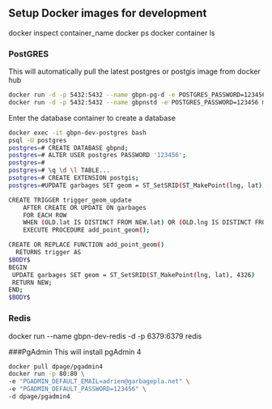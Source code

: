 ## Setup Docker images for development

docker inspect container_name
docker ps
docker container ls

### PostGRES
This will automatically pull the latest postgres or postgis image from docker hub
```bash
docker run -d -p 5432:5432 --name gbpn-pg-d -e POSTGRES_PASSWORD=123456 postgres-alpine -c 'listen_addresses=*'
docker run -d -p 5432:5432 --name gbpnstd -e POSTGRES_PASSWORD=123456 mdillon/postgis:11-alpine
```

Enter the database container to create a database
```bash
docker exec -it gbpn-dev-postgres bash
psql -U postgres
postgres=# CREATE DATABASE gbpnd;
postgres=# ALTER USER postgres PASSWORD '123456';
postgres=# 
postgres=# \q \d \l TABLE...
psotgres=# CREATE EXTENSION postgis;
postgres=#UPDATE garbages SET geom = ST_SetSRID(ST_MakePoint(lng, lat), 4326);

CREATE TRIGGER trigger_geom_update
    AFTER CREATE OR UPDATE ON garbages
    FOR EACH ROW
    WHEN (OLD.lat IS DISTINCT FROM NEW.lat) OR (OLD.lng IS DISTINCT FROM NEW.lng)
    EXECUTE PROCEDURE add_point_geom();

CREATE OR REPLACE FUNCTION add_point_geom()
  RETURNS trigger AS
$BODY$
BEGIN
 UPDATE garbages SET geom = ST_SetSRID(ST_MakePoint(lng, lat), 4326)
 RETURN NEW;
END;
$BODY$


```

### Redis
docker run --name gbpn-dev-redis -d -p 6379:6379 redis

###PgAdmin
This will install pgAdmin 4
```bash
docker pull dpage/pgadmin4
docker run -p 80:80 \
-e "PGADMIN_DEFAULT_EMAIL=adrien@garbagepla.net" \
-e "PGADMIN_DEFAULT_PASSWORD=123456" \
-d dpage/pgadmin4
```
